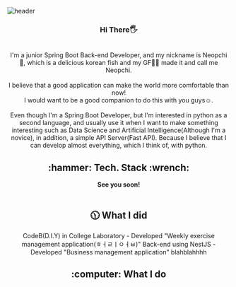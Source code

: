 ![header](https://capsule-render.vercel.app/api?type=waving&color=auto&height=300&section=header&text=Neopchi🐟&fontSize=90)
<div align="center">
  <h3>Hi There🖐</h3>
  <br/>
  I'm a junior Spring Boot Back-end Developer, and my nickname is Neopchi🐠, which is a delicious korean fish and my GF🙆‍♀️ made it and call me Neopchi.
  <br/><br/>
  I believe that a good application can make the world more comfortable than now!<br/>I would want to be a good companion to do this with you guys☺.
  <br/><br/>
  Even though I'm a Spring Boot Developer, but I'm interested in python as a second language, and usually use it when I want to make something interesting such as Data Science and Artificial Intelligence(Although I'm a novice), in addition, a simple API Server(Fast API). Because I believe that I can develop almost everything, which I think of, with python.

  <h2>
  :hammer: Tech. Stack :wrench:
  </h2>
  <b>See you soon!</b>
  <br/><br/>
  <h2>
    🕦 What I did
  </h2
  - Developed web-based block coding tool named <b>CodeB(D.I.Y)</b> in College Laboratory
  - Developed "Weekly exercise management application(ㅎㅓㄹㅣㅇㅓㅂ)" Back-end using NestJS
  - Developed "Business management application" blahblahhhh
  <h2>
    :computer: What I do
  </h2>
</div>
